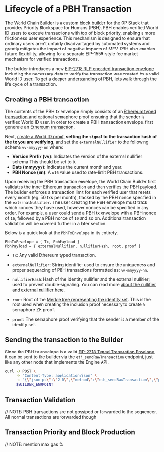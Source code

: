 # Lifecycle of a PBH Transaction

The World Chain Builder is a custom block builder for the OP Stack that provides Priority Blockspace for Humans (PBH). PBH enables verified World ID users to execute transactions with top of block priority, enabling a more frictionless user experience. This mechanism is designed to ensure that ordinary users aren’t unfairly disadvantaged by automated systems and greatly mitigates the impact of negative impacts of MEV. PBH also enables future flexibility, allowing for a separate EIP-1559-style fee market mechanism for verified transactions.

The builder introduces a new [EIP-2718 RLP encoded transaction envelope](https://eips.ethereum.org/EIPS/eip-2718) including the necessary data to verify the transaction was created by a valid World ID user. To get a deeper understanding of PBH, lets walk through the life cycle of a transaction. 


## Creating a PBH transaction

The contents of the PBH tx envelope simply consists of an [Ethereum typed transaction ](https://eips.ethereum.org/EIPS/eip-2718) and optional semaphore proof ensuring that the sender is verified World ID user. In order to create a PBH transaction envelope, first generate an [Ethereum transaction](https://ethereum.org/en/developers/docs/transactions/).

Next, [create a World ID proof](), **setting the `signal` to the transaction hash of the tx you are verifying**, and set the `externalNullifier` to the following schema `vv-mmyyyy-nn` where:

- **Version Prefix (vv)**: Indicates the version of the external nullifier schema This should be set to `0`.
- **Date (mmyyyy)**: Indicates the current month and year.
- **PBH Nonce (nn)**: A `u16` value used to rate-limit PBH transactions. 

Upon receiving the PBH transaction envelope, the World Chain Builder first validates the inner Ethereum transaction and then verifies the PBH payload. The builder enforces a transaction limit for each verified user that resets every month (eg. 50 txs per month), tracked by the PBH nonce specified in the `externalNullifier`. The user creating the PBH envelope must track which nonces they have used, however nonces can be specified in any order. For example, a user could send a PBH tx envelope with a PBH nonce of `16`, followed by a PBH nonce of `10` and so on. Additional transaction validation will be covered further in a later section. 

Below is a quick look at the `PbhTxEnvelope` in its entirety.

```
PbhTxEnvelope = { Tx, PbhPayload }
PbhPayload = { externalNullifier, nullifierHash, root, proof }
```
- `Tx`: Any valid Ethereum typed transaction.
- `externalNullifier`: String identifier used to ensure the uniqueness and proper sequencing of PBH transactions formatted as: `vv-mmyyyy-nn`.

- `nullifierHash`: Hash of the identity nullifier and the external nullifier; used to prevent double-signaling. You can read more [about the nullifier and external nullifier here](https://docs.world.org/world-id/further-reading/protocol-internals#external-nullifier).

- `root`: Root of the [Merkle tree representing the identity set](https://docs.world.org/world-id/further-reading/protocol-internals#signup-sequencer). This is the root used when creating the inclusion proof necessary to create a semaphore ZK proof.

- `proof`: The semaphore proof verifying that the sender is a member of the identity set.


## Sending the transaction to the Builder

Since the PBH tx envelope is a valid [EIP-2718 Typed Transaction Envelope](https://eips.ethereum.org/EIPS/eip-2718), it can be sent to the builder via the `eth_sendRawTransaction` endpoint, just like any other node that implements the Engine API. 

```bash
curl -X POST \
     -H "Content-Type: application/json" \
     -d "{\"jsonrpc\":\"2.0\",\"method\":\"eth_sendRawTransaction\",\"params\":[\"$PBH_TX_BYTES\"],\"id\":480}" \
     $BUILDER_ENDPOINT
```



## Transaction Validation
// NOTE: PBH transactions are not gossiped or forwarded to the sequencer. All normal transactions are forwarded though


## Transaction Priority and Block Production

// NOTE: mention max gas % 

